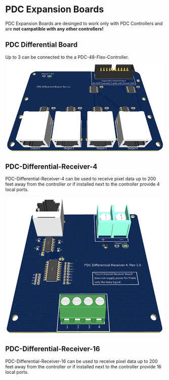 # PDC Expansion Boards

PDC Expansion Boards are desinged to work only with PDC Controllers and are **not campatible with any other controllers!**

## PDC Differential Board

Up to 3 can be connected to the a PDC-48-Flex-Controller. 

![Image of PDC-Differential-Board](https://github.com/open-PDC/BeagleBone-Pixel-Controllers/blob/main/PDC-Expansion-Boards/PDC-Differential-Board.png)

## PDC-Differential-Receiver-4

PDC-Differential-Receiver-4 can be used to receive pixel data up to 200 feet away from the controller or if installed next to the controller provide 4 local ports.

![Image of PDC-Differential-Receiver-4](https://github.com/open-PDC/BeagleBone-Pixel-Controllers/blob/main/PDC-Expansion-Boards/PDC-Differential-Receiver-4.png)

## PDC-Differential-Receiver-16

PDC-Differential-Receiver-16 can be used to receive pixel data up to 200 feet away from the controller or if installed next to the controller provide 16 local ports.

